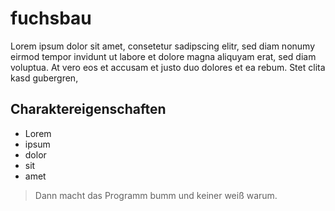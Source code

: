 # fuchsbau
Lorem ipsum dolor sit amet, consetetur sadipscing elitr, sed diam nonumy eirmod tempor invidunt ut labore et dolore magna aliquyam erat, sed diam voluptua. At vero eos et accusam et justo duo dolores et ea rebum. Stet clita kasd gubergren,

## Charaktereigenschaften
* Lorem
* ipsum
* dolor
* sit
* amet

> Dann macht das Programm bumm und keiner weiß warum.